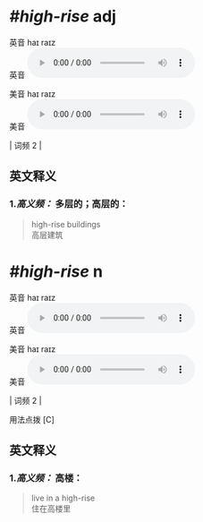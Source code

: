 # ***\#high-rise*** adj
英音 haɪ raɪz  
英音
<audio src="./media/high-rise1.aac" controls="controls"></audio>

美音 haɪ raɪz  
美音
<audio src="./media/high-rise.aac" controls="controls"></audio>



| 词频 2 |  

英文释义
---
### 1.*高义频：* **多层的；高层的：**  

 > high-rise buildings   
 > 高层建筑    


# ***\#high-rise*** n
英音 haɪ raɪz  
英音
<audio src="./media/high-rise1.aac" controls="controls"></audio>

美音 haɪ raɪz  
美音
<audio src="./media/high-rise.aac" controls="controls"></audio>



| 词频 2 |  

用法点拨  [C]

英文释义
---
### 1.*高义频：* **高楼：**  

 > live in a high-rise  
 > 住在高楼里    



